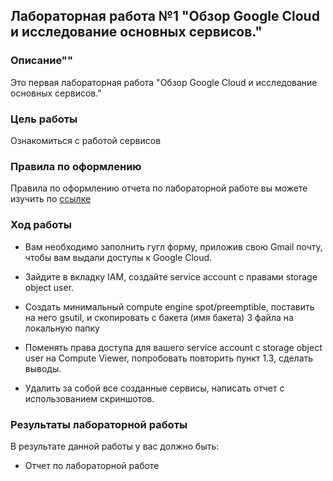 ## Лабораторная работа №1 "Обзор Google Cloud и исследование основных сервисов."
### Описание""
Это первая лабораторная работа "Обзор Google Cloud и исследование основных сервисов."

### Цель работы
Ознакомиться с работой сервисов

### Правила по оформлению

Правила по оформлению отчета по лабораторной работе вы можете изучить по [ссылке](../reportdesign.md)

### Ход работы

- Вам необходимо заполнить гугл форму, приложив свою Gmail почту, чтобы вам выдали доступы к Google Cloud.

- Зайдите в вкладку IAM, создайте service account с правами storage object user. 

- Создать минимальный compute engine spot/preemptible, поставить на него gsutil, и скопировать с бакета (имя бакета) 3 файла на локальную папку

- Поменять права доступа для вашего service account с storage object user  на Compute Viewer, попробовать повторить пункт 1.3, сделать выводы.

- Удалить за собой все созданные сервисы, написать отчет с использованием скриншотов.


### Результаты лабораторной работы
В результате данной работы у вас должно быть:

- Отчет по лабораторной работе
